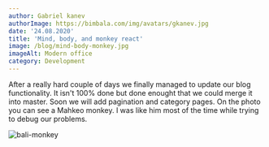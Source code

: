 ```yaml
---
author: Gabriel kanev
authorImage: https://bimbala.com/img/avatars/gkanev.jpg
date: '24.08.2020'
title: 'Mind, body, and monkey react'
image: /blog/mind-body-monkey.jpg
imageAlt: Modern office
category: Development
---
```


After a really hard couple of days we finally managed to update our blog functionality. It isn't 100% done but done enought that we could merge it into master. Soon we will add pagination and category pages. On the photo you can see a Mahkeo monkey. I was like him most of the time while trying to debug our problems.

![bali-monkey](../blog/mahkeo-monkey.jpg)

